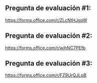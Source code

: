 ## Pregunta de evaluación #1: 
https://forms.office.com/r/ZLcNtHJsqW

## Pregunta de evaluación #2: 
https://forms.office.com/r/wjhNC7PEfb

## Pregunta de evaluación #3: 
https://forms.office.com/r/FZ9UrQJLpB
